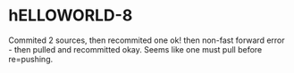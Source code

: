 # hELLOWORLD-8
Commited 2 sources, then recommited one ok!  then non-fast forward error - then pulled and recommitted okay. 
Seems like one must pull before re=pushing.
